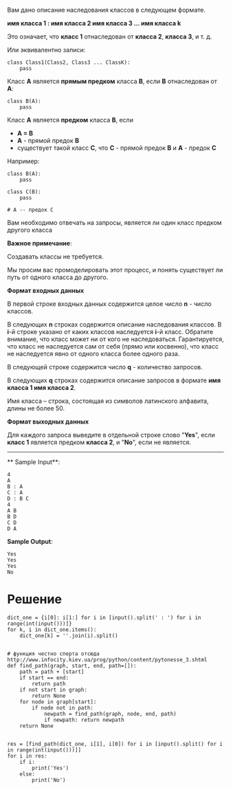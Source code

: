Вам дано описание наследования классов в следующем формате. 

**имя класса 1 : имя класса 2 имя класса 3 ... имя класса k**

Это означает, что **класс 1** отнаследован от **класса 2**, **класса 3**, и т. д.

Или эквивалентно записи:

```
class Class1(Class2, Class3 ... ClassK):
    pass
```

Класс **A** является **прямым предком** класса **B**, если **B** отнаследован от **A**:

```
class B(A):
    pass
```

Класс **A** является **предком** класса **B**, если

- **A = B**
- **A** - прямой предок **B**
- существует такой класс **C**, что **C** - прямой предок **B** и **A** - предок **C**

Например:

```
class B(A):
    pass

class C(B):
    pass

# A -- предок С
```

Вам необходимо отвечать на запросы, является ли один класс предком другого класса

**Важное примечание**:

Создавать классы не требуется.

Мы просим вас промоделировать этот процесс, и понять существует ли путь от одного класса до другого.

**Формат входных данных**

В первой строке входных данных содержится целое число **n** - число классов.

В следующих **n** строках содержится описание наследования классов. В **i**-й строке указано от каких классов наследуется **i**-й класс. Обратите внимание, что класс может ни от кого не наследоваться. Гарантируется, что класс не наследуется сам от себя (прямо или косвенно), что класс не наследуется явно от одного класса более одного раза.

В следующей строке содержится число **q** - количество запросов.

В следующих **q** строках содержится описание запросов в формате **имя класса 1 имя класса 2**.

Имя класса – строка, состоящая из символов латинского алфавита, длины не более 50.

**Формат выходных данных**

Для каждого запроса выведите в отдельной строке слово "**Yes**", если **класс 1** является предком **класса 2**, и "**No**", если не является. 

---

** Sample Input**:

```
4
A
B : A
C : A
D : B C
4
A B
B D
C D
D A
```

**Sample Output**:

```
Yes
Yes
Yes
No
```

# Решение

```
dict_one = {i[0]: i[1:] for i in [input().split(' : ') for i in range(int(input()))]}
for k, i in dict_one.items():
    dict_one[k] = ''.join(i).split()


# функция честно сперта отсюда http://www.infocity.kiev.ua/prog/python/content/pytonesse_3.shtml
def find_path(graph, start, end, path=[]):
    path = path + [start]
    if start == end:
        return path
    if not start in graph:
        return None
    for node in graph[start]:
        if node not in path:
            newpath = find_path(graph, node, end, path)
            if newpath: return newpath
    return None


res = [find_path(dict_one, i[1], i[0]) for i in [input().split() for i in range(int(input()))]]
for i in res:
    if i:
        print('Yes')
    else:
        print('No')
```

